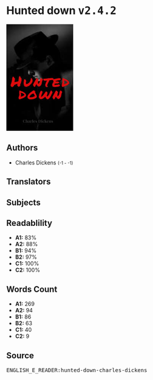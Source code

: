 # Hunted down <kbd>v2.4.2</kbd>

![](./cover.medium.jpg "")

## Authors


 - Charles Dickens <small>(-1 - -1)</small>

## Translators



## Subjects



## Readablility


 - **A1:** 83%
 - **A2:** 88%
 - **B1:** 94%
 - **B2:** 97%
 - **C1:** 100%
 - **C2:** 100%

## Words Count


 - **A1:** 269
 - **A2:** 94
 - **B1:** 86
 - **B2:** 63
 - **C1:** 40
 - **C2:** 9

## Source


<kbd>ENGLISH_E_READER:hunted-down-charles-dickens</kbd>
